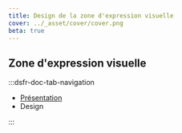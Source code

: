 ```yaml
---
title: Design de la zone d'expression visuelle
cover: ../_asset/cover/cover.png
beta: true
---
```


## Zone d'expression visuelle

:::dsfr-doc-tab-navigation

- [Présentation](../index.md)
- Design

:::
